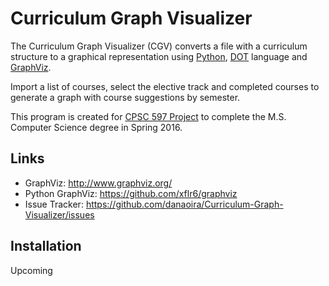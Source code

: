 # Curriculum Graph Visualizer

The Curriculum Graph Visualizer (CGV) converts a file with a curriculum structure to a graphical representation using [Python](https://www.python.org/), [DOT](http://www.graphviz.org/doc/info/lang.html) language and [GraphViz](http://www.graphviz.org/).

Import a list of courses, select the elective track and completed courses to generate a graph with course suggestions by semester.

This program is created for [CPSC 597 Project](http://www.fullerton.edu/ecs/cs/_resources/pdf/CS_ProjGuidelines.pdf) to complete the M.S. Computer Science degree in Spring 2016.

## Links
* GraphViz: http://www.graphviz.org/
* Python GraphViz: https://github.com/xflr6/graphviz
* Issue Tracker: https://github.com/danaoira/Curriculum-Graph-Visualizer/issues

## Installation

Upcoming
